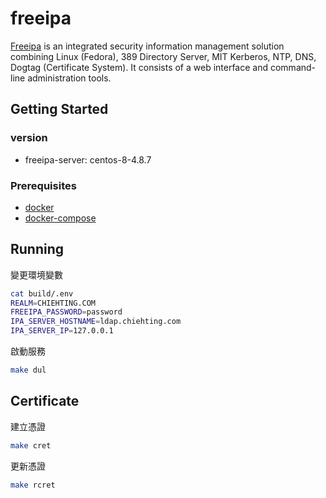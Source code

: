 # freeipa

[Freeipa]  is an integrated security information management solution combining Linux (Fedora), 389 Directory Server, MIT Kerberos, NTP, DNS, Dogtag (Certificate System). It consists of a web interface and command-line administration tools.

## Getting Started



### version

* freeipa-server: centos-8-4.8.7

### Prerequisites

* [docker](https://docs.docker.com/install/)
* [docker-compose](https://docs.docker.com/compose/install/)

## Running


變更環境變數

```bash
cat build/.env
REALM=CHIEHTING.COM
FREEIPA_PASSWORD=password
IPA_SERVER_HOSTNAME=ldap.chiehting.com
IPA_SERVER_IP=127.0.0.1
```

啟動服務

```bash
make dul
```

## Certificate

建立憑證

```bash
make cret
```

更新憑證

```bash
make rcret
```

[Freeipa]: https://www.freeipa.org/
